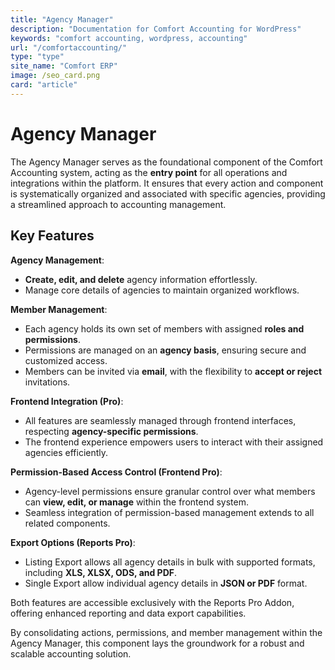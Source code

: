 ```yaml
---
title: "Agency Manager"
description: "Documentation for Comfort Accounting for WordPress"
keywords: "comfort accounting, wordpress, accounting"
url: "/comfortaccounting/"
type: "type"
site_name: "Comfort ERP"
image: /seo_card.png
card: "article"
---
```


# Agency Manager

The Agency Manager serves as the foundational component of the Comfort Accounting system, acting as the **entry point** for all operations and integrations within the platform. It ensures that every action and component is systematically organized and associated with specific agencies, providing a streamlined approach to accounting management.

## Key Features ##

**Agency Management**:
+ **Create, edit, and delete** agency information effortlessly.
+ Manage core details of agencies to maintain organized workflows.

**Member Management**:
+ Each agency holds its own set of members with assigned **roles and permissions**.
+ Permissions are managed on an **agency basis**, ensuring secure and customized access.
+ Members can be invited via **email**, with the flexibility to **accept or reject** invitations.

**Frontend Integration (Pro)**:
+ All features are seamlessly managed through frontend interfaces, respecting **agency-specific permissions**.
+ The frontend experience empowers users to interact with their assigned agencies efficiently.

**Permission-Based Access Control (Frontend Pro)**:
+ Agency-level permissions ensure granular control over what members can **view, edit, or manage** within the frontend system.
+ Seamless integration of permission-based management extends to all related components.

**Export Options (Reports Pro)**:
+ Listing Export allows all agency details in bulk with supported formats, including **XLS, XLSX, ODS, and PDF**.
+ Single Export allow individual agency details in **JSON or PDF** format.

Both features are accessible exclusively with the Reports Pro Addon, offering enhanced reporting and data export capabilities.

By consolidating actions, permissions, and member management within the Agency Manager, this component lays the groundwork for a robust and scalable accounting solution.


